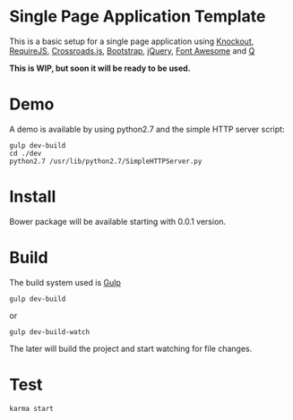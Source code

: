 # Single Page Application Template

This is a basic setup for a single page application using [Knockout](http://knockoutjs.com/), [RequireJS](http://requirejs.org/), [Crossroads.js](http://millermedeiros.github.io/crossroads.js/), [Bootstrap](http://getbootstrap.com/), [jQuery](http://jquery.com/), [Font Awesome](http://fontawesome.io/) and [Q](http://documentup.com/kriskowal/q/)

**This is WIP, but soon it will be ready to be used.**


# Demo

A demo is available by using python2.7 and the simple HTTP server script:

    gulp dev-build
    cd ./dev
    python2.7 /usr/lib/python2.7/SimpleHTTPServer.py


# Install

Bower package will be available starting with 0.0.1 version.


# Build

The build system used is [Gulp](http://gulpjs.com/)

    gulp dev-build

or

    gulp dev-build-watch


The later will build the project and start watching for file changes.


# Test

    karma start
